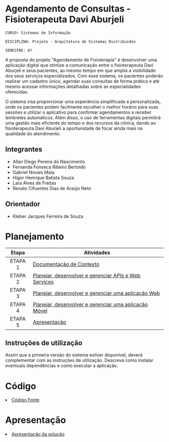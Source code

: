 # Agendamento de Consultas - Fisioterapeuta Davi Aburjeli

`CURSO: Sistemas de Informação`

`DISCIPLINA: Projeto - Arquitetura de Sistemas Distribuídos`

`SEMESTRE: 6º`

A proposta do projeto "Agendamento de Fisioterapia" é desenvolver uma aplicação digital que otimize a comunicação entre o fisioterapeuta Davi Aburjeli e seus pacientes, ao mesmo tempo em que amplia a visibilidade dos seus serviços especializados. Com esse sistema, os pacientes poderão realizar um cadastro único, agendar suas consultas de forma prática e até mesmo acessar informações detalhadas sobre as especialidades oferecidas.

O sistema visa proporcionar uma experiência simplificada e personalizada, onde os pacientes podem facilmente escolher o melhor horário para suas sessões e utilizar o aplicativo para confirmar agendamentos e receber lembretes automáticos. Além disso, o uso de ferramentas digitais permitirá uma gestão mais eficiente do tempo e dos recursos da clínica, dando ao fisioterapeuta Davi Aburjeli a oportunidade de focar ainda mais na qualidade do atendimento.

 

## Integrantes

* Allan Diego Pereira do Nascimento
* Fernanda Fonseca Ribeiro Bertoldo
* Gabriel Novais Maia
* Higor Henrique Batista Souza
* Lara Alves de Freitas
* Renato Cifuentes Dias de Araújo Neto

## Orientador

* Kleber Jacques Ferreira de Souza

# Planejamento

| Etapa         | Atividades |
|  :----:   | ----------- |
| ETAPA 1         |[Documentação de Contexto](docs/contexto.md) <br> |
| ETAPA 2         |[Planejar, desenvolver e gerenciar APIs e Web Services](docs/backend-apis.md) <br> |
| ETAPA 3         |[Planejar, desenvolver e gerenciar uma aplicação Web](docs/frontend-web.md) |
| ETAPA 4        |[Planejar, desenvolver e gerenciar uma aplicação Móvel](docs/frontend-mobile.md) <br>  |
| ETAPA 5         | [Apresentação](presentation/README.md) |
## Instruções de utilização

Assim que a primeira versão do sistema estiver disponível, deverá complementar com as instruções de utilização. Descreva como instalar eventuais dependências e como executar a aplicação.

# Código

<li><a href="src/README.md"> Código Fonte</a></li>

# Apresentação

<li><a href="presentation/README.md"> Apresentação da solução</a></li>
